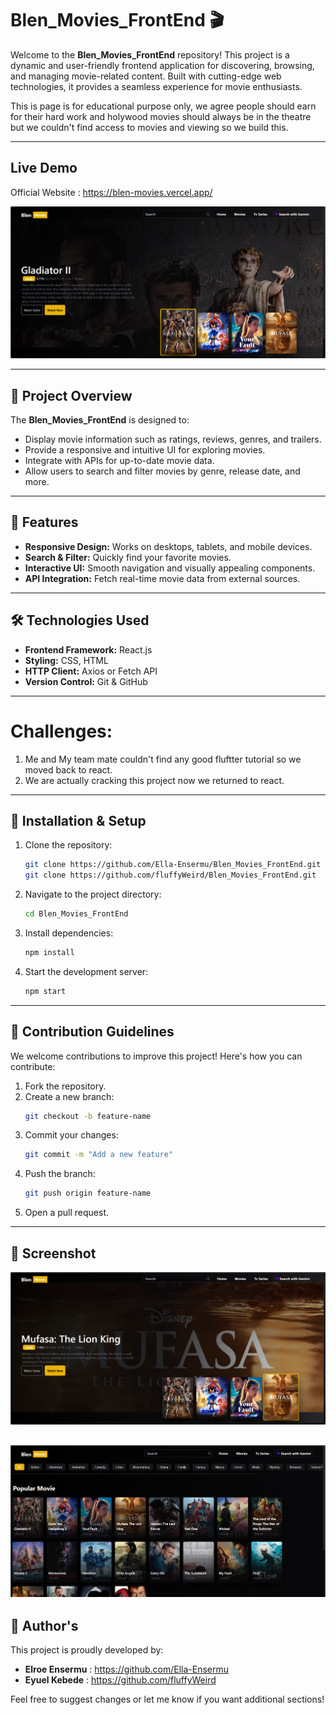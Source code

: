 
# Blen_Movies_FrontEnd 🎬

Welcome to the **Blen_Movies_FrontEnd** repository! This project is a dynamic and user-friendly frontend application for discovering, browsing, and managing movie-related content. Built with cutting-edge web technologies, it provides a seamless experience for movie enthusiasts. 

This is page is for educational purpose only, we agree people should earn for their hard work and holywood movies should always be in the theatre but we couldn't find access to movies and viewing so we build this. 

---

## Live Demo
Official Website : https://blen-movies.vercel.app/

![image alt](https://github.com/fluffyWeird/Blen_Movies_FrontEnd/blob/main/BlenMoviesBackEnd/Screenshot%202025-01-08%20161445.png?raw=true)

---

## 📌 Project Overview

The **Blen_Movies_FrontEnd** is designed to:

- Display movie information such as ratings, reviews, genres, and trailers.
- Provide a responsive and intuitive UI for exploring movies.
- Integrate with APIs for up-to-date movie data.
- Allow users to search and filter movies by genre, release date, and more.

---

## 🚀 Features

- **Responsive Design:** Works on desktops, tablets, and mobile devices.
- **Search & Filter:** Quickly find your favorite movies.
- **Interactive UI:** Smooth navigation and visually appealing components.
- **API Integration:** Fetch real-time movie data from external sources.

---

## 🛠️ Technologies Used

- **Frontend Framework:** React.js
- **Styling:** CSS, HTML
- **HTTP Client:** Axios or Fetch API
- **Version Control:** Git & GitHub


---

# Challenges: 
1. Me and My team mate couldn't find any good fluftter tutorial so we moved back to react. 
2. We are actually cracking this project now we returned to react.
---

## 🔧 Installation & Setup

1. Clone the repository:
   ```bash
   git clone https://github.com/Ella-Ensermu/Blen_Movies_FrontEnd.git
   git clone https://github.com/fluffyWeird/Blen_Movies_FrontEnd.git
   ```
2. Navigate to the project directory:
   ```bash
   cd Blen_Movies_FrontEnd
   ```
3. Install dependencies:
   ```bash
   npm install
   ```
4. Start the development server:
   ```bash
   npm start
   ```

---

## 🌟 Contribution Guidelines

We welcome contributions to improve this project! Here's how you can contribute:

1. Fork the repository.
2. Create a new branch:
   ```bash
   git checkout -b feature-name
   ```
3. Commit your changes:
   ```bash
   git commit -m "Add a new feature"
   ```
4. Push the branch:
   ```bash
   git push origin feature-name
   ```
5. Open a pull request.

---
## 📸 Screenshot
![image alt](https://github.com/fluffyWeird/Blen_Movies_FrontEnd/blob/main/BlenMoviesBackEnd/Screenshot%202025-01-08%20162922.png?raw=true)

![image alt](https://github.com/fluffyWeird/Blen_Movies_FrontEnd/blob/main/BlenMoviesBackEnd/Screenshot%202025-01-08%20161427.png?raw=true)
---
## 👥 Author's

This project is proudly developed by:

- **Elroe Ensermu** : https://github.com/Ella-Ensermu
- **Eyuel Kebede** : https://github.com/fluffyWeird

Feel free to suggest changes or let me know if you want additional sections!
